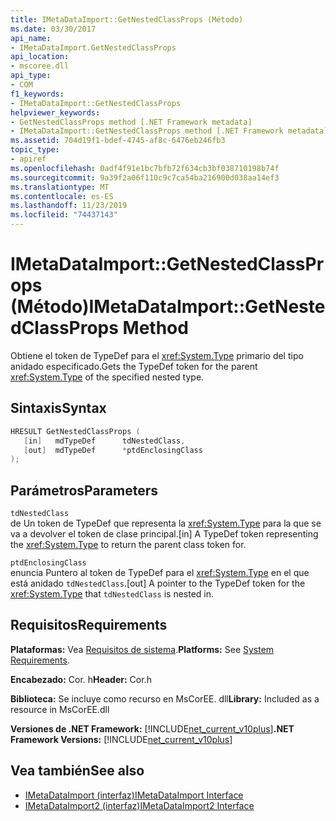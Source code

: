 ```yaml
---
title: IMetaDataImport::GetNestedClassProps (Método)
ms.date: 03/30/2017
api_name:
- IMetaDataImport.GetNestedClassProps
api_location:
- mscoree.dll
api_type:
- COM
f1_keywords:
- IMetaDataImport::GetNestedClassProps
helpviewer_keywords:
- GetNestedClassProps method [.NET Framework metadata]
- IMetaDataImport::GetNestedClassProps method [.NET Framework metadata]
ms.assetid: 704d19f1-bdef-4745-af8c-6476eb246fb3
topic_type:
- apiref
ms.openlocfilehash: 0adf4f91e1bc7bfb72f634cb3bf038710198b74f
ms.sourcegitcommit: 9a39f2a06f110c9c7ca54ba216900d038aa14ef3
ms.translationtype: MT
ms.contentlocale: es-ES
ms.lasthandoff: 11/23/2019
ms.locfileid: "74437143"
---
```

# <a name="imetadataimportgetnestedclassprops-method"></a><span data-ttu-id="53b0b-102">IMetaDataImport::GetNestedClassProps (Método)</span><span class="sxs-lookup"><span data-stu-id="53b0b-102">IMetaDataImport::GetNestedClassProps Method</span></span>
<span data-ttu-id="53b0b-103">Obtiene el token de TypeDef para el <xref:System.Type> primario del tipo anidado especificado.</span><span class="sxs-lookup"><span data-stu-id="53b0b-103">Gets the TypeDef token for the parent <xref:System.Type> of the specified nested type.</span></span>  
  
## <a name="syntax"></a><span data-ttu-id="53b0b-104">Sintaxis</span><span class="sxs-lookup"><span data-stu-id="53b0b-104">Syntax</span></span>  
  
```cpp  
HRESULT GetNestedClassProps (  
   [in]   mdTypeDef      tdNestedClass,  
   [out]  mdTypeDef      *ptdEnclosingClass  
);  
```  
  
## <a name="parameters"></a><span data-ttu-id="53b0b-105">Parámetros</span><span class="sxs-lookup"><span data-stu-id="53b0b-105">Parameters</span></span>  
 `tdNestedClass`  
 <span data-ttu-id="53b0b-106">de Un token de TypeDef que representa la <xref:System.Type> para la que se va a devolver el token de clase principal.</span><span class="sxs-lookup"><span data-stu-id="53b0b-106">[in] A TypeDef token representing the <xref:System.Type> to return the parent class token for.</span></span>  
  
 `ptdEnclosingClass`  
 <span data-ttu-id="53b0b-107">enuncia Puntero al token de TypeDef para el <xref:System.Type> en el que está anidado `tdNestedClass`.</span><span class="sxs-lookup"><span data-stu-id="53b0b-107">[out] A pointer to the TypeDef token for the <xref:System.Type> that `tdNestedClass` is nested in.</span></span>  
  
## <a name="requirements"></a><span data-ttu-id="53b0b-108">Requisitos</span><span class="sxs-lookup"><span data-stu-id="53b0b-108">Requirements</span></span>  
 <span data-ttu-id="53b0b-109">**Plataformas:** Vea [Requisitos de sistema](../../../../docs/framework/get-started/system-requirements.md).</span><span class="sxs-lookup"><span data-stu-id="53b0b-109">**Platforms:** See [System Requirements](../../../../docs/framework/get-started/system-requirements.md).</span></span>  
  
 <span data-ttu-id="53b0b-110">**Encabezado:** Cor. h</span><span class="sxs-lookup"><span data-stu-id="53b0b-110">**Header:** Cor.h</span></span>  
  
 <span data-ttu-id="53b0b-111">**Biblioteca:** Se incluye como recurso en MsCorEE. dll</span><span class="sxs-lookup"><span data-stu-id="53b0b-111">**Library:** Included as a resource in MsCorEE.dll</span></span>  
  
 <span data-ttu-id="53b0b-112">**Versiones de .NET Framework:** [!INCLUDE[net_current_v10plus](../../../../includes/net-current-v10plus-md.md)]</span><span class="sxs-lookup"><span data-stu-id="53b0b-112">**.NET Framework Versions:** [!INCLUDE[net_current_v10plus](../../../../includes/net-current-v10plus-md.md)]</span></span>  
  
## <a name="see-also"></a><span data-ttu-id="53b0b-113">Vea también</span><span class="sxs-lookup"><span data-stu-id="53b0b-113">See also</span></span>

- [<span data-ttu-id="53b0b-114">IMetaDataImport (interfaz)</span><span class="sxs-lookup"><span data-stu-id="53b0b-114">IMetaDataImport Interface</span></span>](../../../../docs/framework/unmanaged-api/metadata/imetadataimport-interface.md)
- [<span data-ttu-id="53b0b-115">IMetaDataImport2 (interfaz)</span><span class="sxs-lookup"><span data-stu-id="53b0b-115">IMetaDataImport2 Interface</span></span>](../../../../docs/framework/unmanaged-api/metadata/imetadataimport2-interface.md)
